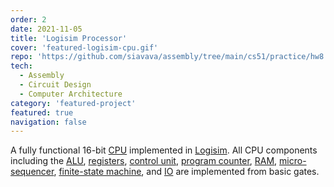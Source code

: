 ```yaml
---
order: 2
date: 2021-11-05
title: 'Logisim Processor'
cover: 'featured-logisim-cpu.gif'
repo: 'https://github.com/siavava/assembly/tree/main/cs51/practice/hw8'
tech:
  - Assembly
  - Circuit Design
  - Computer Architecture
category: 'featured-project'
featured: true
navigation: false
---
```


A fully functional 16-bit [CPU][cpu] implemented in [Logisim][logisim].
All CPU components including the [ALU][alu], [registers][register],
[control unit][control-unit], [program counter][program-counter],
[RAM][random-access-memory], [micro-sequencer][micro-sequencer],
[finite-state machine][fsm], and [IO][io] are implemented from basic gates.

[cpu]: https://en.wikipedia.org/wiki/Central_processing_unit
[logisim]: https://en.wikipedia.org/wiki/Logisim
[alu]: https://en.wikipedia.org/wiki/Arithmetic_logic_unit
[register]: https://en.wikipedia.org/wiki/Processor_register
[control-unit]: https://en.wikipedia.org/wiki/Control_unit
[program-counter]: https://en.wikipedia.org/wiki/Program_counter
[random-access-memory]: https://en.wikipedia.org/wiki/Random-access_memory
[micro-sequencer]: https://en.wikipedia.org/wiki/Microsequencer
[fsm]: https://en.wikipedia.org/wiki/Finite-state_machine
[io]: https://en.wikipedia.org/wiki/Input/output

